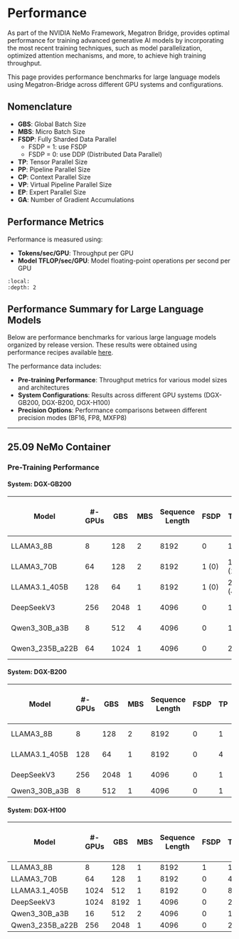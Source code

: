 # Performance

As part of the NVIDIA NeMo Framework, Megatron Bridge, provides optimal performance for training advanced generative AI models by incorporating the most recent training techniques, such as model parallelization, optimized attention mechanisms, and more, to achieve high training throughput.

This page provides performance benchmarks for large language models using Megatron-Bridge across different GPU systems and configurations.

## Nomenclature

- **GBS**: Global Batch Size
- **MBS**: Micro Batch Size
- **FSDP**: Fully Sharded Data Parallel
  - FSDP = 1: use FSDP
  - FSDP = 0: use DDP (Distributed Data Parallel)
- **TP**: Tensor Parallel Size
- **PP**: Pipeline Parallel Size
- **CP**: Context Parallel Size
- **VP**: Virtual Pipeline Parallel Size
- **EP**: Expert Parallel Size
- **GA**: Number of Gradient Accumulations

## Performance Metrics

Performance is measured using:
- **Tokens/sec/GPU**: Throughput per GPU
- **Model TFLOP/sec/GPU**: Model floating-point operations per second per GPU

```{contents}
:local:
:depth: 2
```

## Performance Summary for Large Language Models

Below are performance benchmarks for various large language models organized by release version. These results were obtained using performance recipes available [here](https://github.com/NVIDIA/Megatron-Bridge/tree/main/scripts/performance).

The performance data includes:

- **Pre-training Performance**: Throughput metrics for various model sizes and architectures
- **System Configurations**: Results across different GPU systems (DGX-GB200, DGX-B200, DGX-H100)
- **Precision Options**: Performance comparisons between different precision modes (BF16, FP8, MXFP8)

---

## 25.09 NeMo Container

### Pre-Training Performance

#### System: DGX-GB200

| Model | #-GPUs | GBS | MBS | Sequence Length | FSDP | TP | PP | CP | VP | EP | GA | Tokens / sec / GPU | Model TFLOP / sec / GPU |
|-------|--------|-----|-----|-----------------|------|----|----|----|----|----|----|-----------------------|-------------------------|
| LLAMA3_8B | 8 | 128 | 2 | 8192 | 0 | 1 | 1 | 1 | n/a | 1 | 8 | 31357 (29925) | 1614 (1540) |
| LLAMA3_70B | 64 | 128 | 2 | 8192 | 1 (0) | 1 (2) | 1 (4) | 1 | 1 (5) | 1 | 1 (16) | 3986 (3546) | 1791 (1593) |
| LLAMA3.1_405B | 128 | 64 | 1 | 8192 | 1 (0) | 2 (4) | 1 (8) | 1 (2) | 1 (8) | 1 | 1 (32) | 729 (578) | 1840 (1458) |
| DeepSeekV3 | 256 | 2048 | 1 | 4096 | 0 | 1 | 4 (8) | 1 | 4 (2) | 64 | 32 (64) | 3454 (2835) | 899 (738) |
| Qwen3_30B_a3B | 8 | 512 | 4 | 4096 | 0 | 1 | 1 | 1 | 1 | 8 | 16 | 22775 (23723) | 524 (546) |
| Qwen3_235B_a22B | 64 | 1024 | 1 | 4096 | 0 | 2 | 1 | 1 | 1 | 64 | 32 | 4452 (4416) | 659 (654) |

#### System: DGX-B200

| Model | #-GPUs | GBS | MBS | Sequence Length | FSDP | TP | PP | CP | VP | EP | GA | Tokens / sec / GPU | Model TFLOP / sec / GPU |
|-------|--------|-----|-----|-----------------|------|----|----|----|----|----|----|-----------------------|-------------------------|
| LLAMA3_8B | 8 | 128 | 2 | 8192 | 0 | 1 | 1 | 1 | n/a | 1 | 8 | 29994 (29388) | 1544 (1513) |
| LLAMA3.1_405B | 128 | 64 | 1 | 8192 | 0 | 4 | 8 | 2 | 8 | 1 | 32 | 664 (622) | 1676 (1569) |
| DeepSeekV3 | 256 | 2048 | 1 | 4096 | 0 | 1 | 16 | 1 | 1 | 8 | 128 | 2265 (2159) | 589 (562) |
| Qwen3_30B_a3B | 8 | 512 | 1 | 4096 | 0 | 1 | 1 | 1 | 1 | 8 | 64 | 18066 | 416 |

#### System: DGX-H100

| Model | #-GPUs | GBS | MBS | Sequence Length | FSDP | TP | PP | CP | VP | EP | GA | Tokens / sec / GPU | Model TFLOP / sec / GPU |
|-------|--------|-----|-----|-----------------|------|----|----|----|----|----|----|-----------------------|-------------------------|
| LLAMA3_8B | 8 | 128 | 1 | 8192 | 1 | 1 | 1 | 1 | n/a | 1 | 16 | 14079 | 725 |
| LLAMA3_70B | 64 | 128 | 1 | 8192 | 0 | 4 | 8 | 1 | 5 | 1 | 64 | 1619 | 727 |
| LLAMA3.1_405B | 1024 | 512 | 1 | 8192 | 0 | 8 | 8 | 2 | 8 | 1 | 64 | 302 | 763 |
| DeepSeekV3 | 1024 | 8192 | 1 | 4096 | 0 | 2 | 8 | 1 | 4 | 64 | 128 | 1297 | 338 |
| Qwen3_30B_a3B | 16 | 512 | 2 | 4096 | 0 | 1 | 2 | 1 | 24 | 8 | 32 | 10494 | 241 |
| Qwen3_235B_a22B | 256 | 2048 | 1 | 4096 | 0 | 2 | 8 | 1 | 4 | 32 | 128 | 1204 | 178 |
